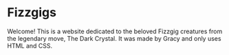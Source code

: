 # Fizzgigs

Welcome! This is a website dedicated to the beloved Fizzgig creatures from the legendary move, The Dark Crystal. It was made by Gracy and only uses HTML and CSS. 
